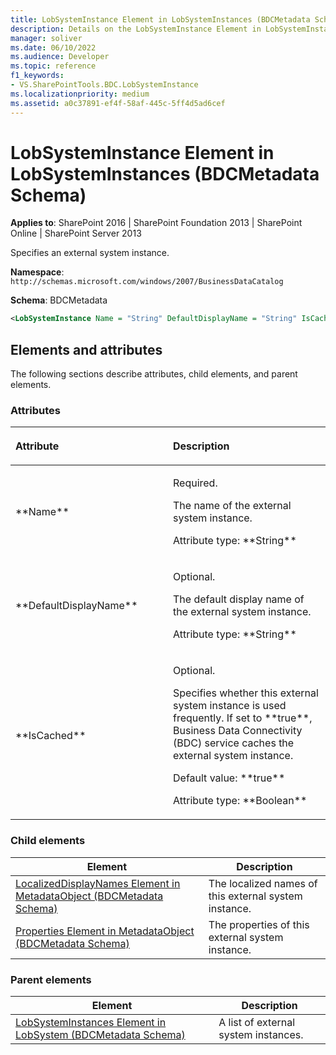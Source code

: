 ```yaml
---
title: LobSystemInstance Element in LobSystemInstances (BDCMetadata Schema)
description: Details on the LobSystemInstance Element in LobSystemInstances (BDCMetadata Schema)
manager: soliver
ms.date: 06/10/2022
ms.audience: Developer
ms.topic: reference
f1_keywords:
- VS.SharePointTools.BDC.LobSystemInstance
ms.localizationpriority: medium
ms.assetid: a0c37891-ef4f-58af-445c-5ff4d5ad6cef
---
```


# LobSystemInstance Element in LobSystemInstances (BDCMetadata Schema)

**Applies to**: SharePoint 2016 | SharePoint Foundation 2013 | SharePoint Online | SharePoint Server 2013

Specifies an external system instance.

**Namespace**: `http://schemas.microsoft.com/windows/2007/BusinessDataCatalog`

**Schema**: BDCMetadata

```XML
<LobSystemInstance Name = "String" DefaultDisplayName = "String" IsCached = "Boolean"> </LobSystemInstance>
```

## Elements and attributes

The following sections describe attributes, child elements, and parent elements.

### Attributes

<table>
<colgroup>
<col width="50%" />
<col width="50%" />
</colgroup>
<thead>
<tr class="header">
<th align="left"><p>Attribute</p></th>
<th align="left"><p>Description</p></th>
</tr>
</thead>
<tbody>
<tr class="odd">
<td align="left"><p>**Name**</p></td>
<td align="left"><p>Required.</p>
<p>The name of the external system instance.</p>
<p>Attribute type: **String**</p></td>
</tr>
<tr class="even">
<td align="left"><p>**DefaultDisplayName**</p></td>
<td align="left"><p>Optional.</p>
<p>The default display name of the external system instance.</p>
<p>Attribute type: **String**</p></td>
</tr>
<tr class="odd">
<td align="left"><p>**IsCached**</p></td>
<td align="left"><p>Optional.</p>
<p>Specifies whether this external system instance is used frequently. If set to **true**, Business Data Connectivity (BDC) service caches the external system instance.</p>
<p>Default value: **true**</p>
<p>Attribute type: **Boolean**</p></td>
</tr>
</tbody>
</table>

### Child elements


| Element | Description |
| --- | --- |
| [LocalizedDisplayNames Element in MetadataObject (BDCMetadata Schema)](localizeddisplaynames-element-in-metadataobject-bdcmetadata-schema.md) | The localized names of this external system instance. |
| [Properties Element in MetadataObject (BDCMetadata Schema)](properties-element-in-metadataobject-bdcmetadata-schema.md) | The properties of this external system instance. |

### Parent elements


| Element | Description |
| --- | --- |
| [LobSystemInstances Element in LobSystem (BDCMetadata Schema)](lobsysteminstances-element-in-lobsystem-bdcmetadata-schema.md) | A list of external system instances. |
